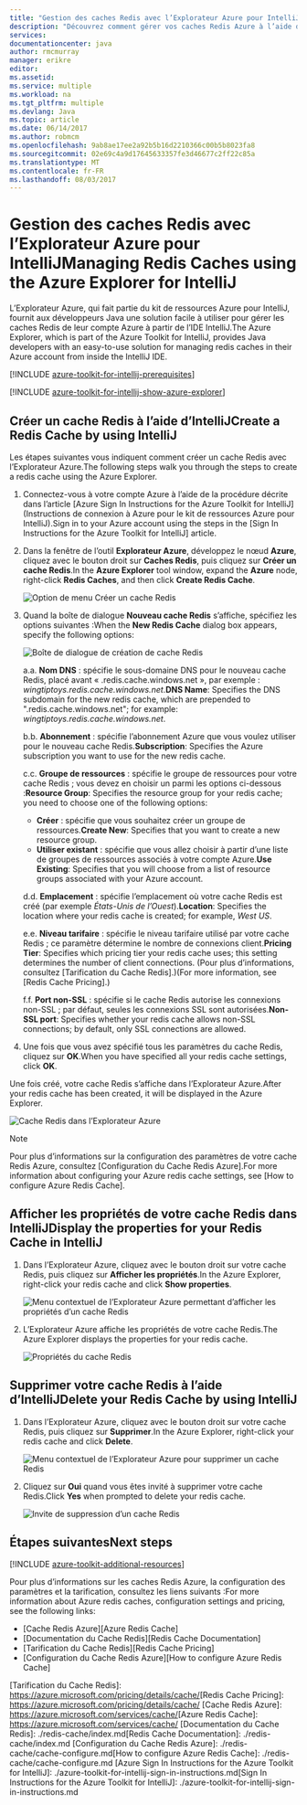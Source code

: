 ```yaml
---
title: "Gestion des caches Redis avec l’Explorateur Azure pour IntelliJ | Microsoft Docs"
description: "Découvrez comment gérer vos caches Redis Azure à l’aide de l’Explorateur Azure pour IntelliJ."
services: 
documentationcenter: java
author: rmcmurray
manager: erikre
editor: 
ms.assetid: 
ms.service: multiple
ms.workload: na
ms.tgt_pltfrm: multiple
ms.devlang: Java
ms.topic: article
ms.date: 06/14/2017
ms.author: robmcm
ms.openlocfilehash: 9ab8ae17ee2a92b5b16d2210366c00b5b8023fa8
ms.sourcegitcommit: 02e69c4a9d17645633357fe3d46677c2ff22c85a
ms.translationtype: MT
ms.contentlocale: fr-FR
ms.lasthandoff: 08/03/2017
---
```

# <a name="managing-redis-caches-using-the-azure-explorer-for-intellij"></a><span data-ttu-id="d701d-103">Gestion des caches Redis avec l’Explorateur Azure pour IntelliJ</span><span class="sxs-lookup"><span data-stu-id="d701d-103">Managing Redis Caches using the Azure Explorer for IntelliJ</span></span>

<span data-ttu-id="d701d-104">L’Explorateur Azure, qui fait partie du kit de ressources Azure pour IntelliJ, fournit aux développeurs Java une solution facile à utiliser pour gérer les caches Redis de leur compte Azure à partir de l’IDE IntelliJ.</span><span class="sxs-lookup"><span data-stu-id="d701d-104">The Azure Explorer, which is part of the Azure Toolkit for IntelliJ, provides Java developers with an easy-to-use solution for managing redis caches in their Azure account from inside the IntelliJ IDE.</span></span>

[!INCLUDE [azure-toolkit-for-intellij-prerequisites](../includes/azure-toolkit-for-intellij-prerequisites.md)]

[!INCLUDE [azure-toolkit-for-intellij-show-azure-explorer](../includes/azure-toolkit-for-intellij-show-azure-explorer.md)]

## <a name="create-a-redis-cache-by-using-intellij"></a><span data-ttu-id="d701d-105">Créer un cache Redis à l’aide d’IntelliJ</span><span class="sxs-lookup"><span data-stu-id="d701d-105">Create a Redis Cache by using IntelliJ</span></span>

<span data-ttu-id="d701d-106">Les étapes suivantes vous indiquent comment créer un cache Redis avec l’Explorateur Azure.</span><span class="sxs-lookup"><span data-stu-id="d701d-106">The following steps walk you through the steps to create a redis cache using the Azure Explorer.</span></span>

1. <span data-ttu-id="d701d-107">Connectez-vous à votre compte Azure à l’aide de la procédure décrite dans l’article [Azure Sign In Instructions for the Azure Toolkit for IntelliJ] (Instructions de connexion à Azure pour le kit de ressources Azure pour IntelliJ).</span><span class="sxs-lookup"><span data-stu-id="d701d-107">Sign in to your Azure account using the steps in the [Sign In Instructions for the Azure Toolkit for IntelliJ] article.</span></span>

1. <span data-ttu-id="d701d-108">Dans la fenêtre de l’outil **Explorateur Azure**, développez le nœud **Azure**, cliquez avec le bouton droit sur **Caches Redis**, puis cliquez sur **Créer un cache Redis**.</span><span class="sxs-lookup"><span data-stu-id="d701d-108">In the **Azure Explorer** tool window, expand the **Azure** node, right-click **Redis Caches**, and then click **Create Redis Cache**.</span></span>

   ![Option de menu Créer un cache Redis][CR01]

1. <span data-ttu-id="d701d-110">Quand la boîte de dialogue **Nouveau cache Redis** s’affiche, spécifiez les options suivantes :</span><span class="sxs-lookup"><span data-stu-id="d701d-110">When the **New Redis Cache** dialog box appears, specify the following options:</span></span>

   ![Boîte de dialogue de création de cache Redis][CR02]

   <span data-ttu-id="d701d-112">a.</span><span class="sxs-lookup"><span data-stu-id="d701d-112">a.</span></span> <span data-ttu-id="d701d-113">**Nom DNS** : spécifie le sous-domaine DNS pour le nouveau cache Redis, placé avant « .redis.cache.windows.net », par exemple : *wingtiptoys.redis.cache.windows.net*.</span><span class="sxs-lookup"><span data-stu-id="d701d-113">**DNS Name**: Specifies the DNS subdomain for the new redis cache, which are prepended to ".redis.cache.windows.net"; for example: *wingtiptoys.redis.cache.windows.net*.</span></span>

   <span data-ttu-id="d701d-114">b.</span><span class="sxs-lookup"><span data-stu-id="d701d-114">b.</span></span> <span data-ttu-id="d701d-115">**Abonnement** : spécifie l’abonnement Azure que vous voulez utiliser pour le nouveau cache Redis.</span><span class="sxs-lookup"><span data-stu-id="d701d-115">**Subscription**: Specifies the Azure subscription you want to use for the new redis cache.</span></span>

   <span data-ttu-id="d701d-116">c.</span><span class="sxs-lookup"><span data-stu-id="d701d-116">c.</span></span> <span data-ttu-id="d701d-117">**Groupe de ressources** : spécifie le groupe de ressources pour votre cache Redis ; vous devez en choisir un parmi les options ci-dessous :</span><span class="sxs-lookup"><span data-stu-id="d701d-117">**Resource Group**: Specifies the resource group for your redis cache; you need to choose one of the following options:</span></span>
      * <span data-ttu-id="d701d-118">**Créer** : spécifie que vous souhaitez créer un groupe de ressources.</span><span class="sxs-lookup"><span data-stu-id="d701d-118">**Create New**: Specifies that you want to create a new resource group.</span></span>
      * <span data-ttu-id="d701d-119">**Utiliser existant** : spécifie que vous allez choisir à partir d’une liste de groupes de ressources associés à votre compte Azure.</span><span class="sxs-lookup"><span data-stu-id="d701d-119">**Use Existing**: Specifies that you will choose from a list of resource groups associated with your Azure account.</span></span>

   <span data-ttu-id="d701d-120">d.</span><span class="sxs-lookup"><span data-stu-id="d701d-120">d.</span></span> <span data-ttu-id="d701d-121">**Emplacement** : spécifie l’emplacement où votre cache Redis est créé (par exemple *États-Unis de l’Ouest*).</span><span class="sxs-lookup"><span data-stu-id="d701d-121">**Location**: Specifies the location where your redis cache is created; for example, *West US*.</span></span>

   <span data-ttu-id="d701d-122">e.</span><span class="sxs-lookup"><span data-stu-id="d701d-122">e.</span></span> <span data-ttu-id="d701d-123">**Niveau tarifaire** : spécifie le niveau tarifaire utilisé par votre cache Redis ; ce paramètre détermine le nombre de connexions client.</span><span class="sxs-lookup"><span data-stu-id="d701d-123">**Pricing Tier**: Specifies which pricing tier your redis cache uses; this setting determines the number of client connections.</span></span> <span data-ttu-id="d701d-124">(Pour plus d’informations, consultez [Tarification du Cache Redis].)</span><span class="sxs-lookup"><span data-stu-id="d701d-124">(For more information, see [Redis Cache Pricing].)</span></span>

   <span data-ttu-id="d701d-125">f.</span><span class="sxs-lookup"><span data-stu-id="d701d-125">f.</span></span> <span data-ttu-id="d701d-126">**Port non-SSL** : spécifie si le cache Redis autorise les connexions non-SSL ; par défaut, seules les connexions SSL sont autorisées.</span><span class="sxs-lookup"><span data-stu-id="d701d-126">**Non-SSL port**: Specifies whether your redis cache allows non-SSL connections; by default, only SSL connections are allowed.</span></span>

1. <span data-ttu-id="d701d-127">Une fois que vous avez spécifié tous les paramètres du cache Redis, cliquez sur **OK**.</span><span class="sxs-lookup"><span data-stu-id="d701d-127">When you have specified all your redis cache settings, click **OK**.</span></span>

<span data-ttu-id="d701d-128">Une fois créé, votre cache Redis s’affiche dans l’Explorateur Azure.</span><span class="sxs-lookup"><span data-stu-id="d701d-128">After your redis cache has been created, it will be displayed in the Azure Explorer.</span></span>

   ![Cache Redis dans l’Explorateur Azure][CR03]

> [!NOTE]
>
> <span data-ttu-id="d701d-130">Pour plus d’informations sur la configuration des paramètres de votre cache Redis Azure, consultez [Configuration du Cache Redis Azure].</span><span class="sxs-lookup"><span data-stu-id="d701d-130">For more information about configuring your Azure redis cache settings, see [How to configure Azure Redis Cache].</span></span>
>

## <a name="display-the-properties-for-your-redis-cache-in-intellij"></a><span data-ttu-id="d701d-131">Afficher les propriétés de votre cache Redis dans IntelliJ</span><span class="sxs-lookup"><span data-stu-id="d701d-131">Display the properties for your Redis Cache in IntelliJ</span></span>

1. <span data-ttu-id="d701d-132">Dans l’Explorateur Azure, cliquez avec le bouton droit sur votre cache Redis, puis cliquez sur **Afficher les propriétés**.</span><span class="sxs-lookup"><span data-stu-id="d701d-132">In the Azure Explorer, right-click your redis cache and click **Show properties**.</span></span>

   ![Menu contextuel de l’Explorateur Azure permettant d’afficher les propriétés d’un cache Redis][SP01]

1. <span data-ttu-id="d701d-134">L’Explorateur Azure affiche les propriétés de votre cache Redis.</span><span class="sxs-lookup"><span data-stu-id="d701d-134">The Azure Explorer displays the properties for your redis cache.</span></span>

   ![Propriétés du cache Redis][SP02]

## <a name="delete-your-redis-cache-by-using-intellij"></a><span data-ttu-id="d701d-136">Supprimer votre cache Redis à l’aide d’IntelliJ</span><span class="sxs-lookup"><span data-stu-id="d701d-136">Delete your Redis Cache by using IntelliJ</span></span>

1. <span data-ttu-id="d701d-137">Dans l’Explorateur Azure, cliquez avec le bouton droit sur votre cache Redis, puis cliquez sur **Supprimer**.</span><span class="sxs-lookup"><span data-stu-id="d701d-137">In the Azure Explorer, right-click your redis cache and click **Delete**.</span></span>

   ![Menu contextuel de l’Explorateur Azure pour supprimer un cache Redis][DE01]

1. <span data-ttu-id="d701d-139">Cliquez sur **Oui** quand vous êtes invité à supprimer votre cache Redis.</span><span class="sxs-lookup"><span data-stu-id="d701d-139">Click **Yes** when prompted to delete your redis cache.</span></span>

   ![Invite de suppression d’un cache Redis][DE02]

## <a name="next-steps"></a><span data-ttu-id="d701d-141">Étapes suivantes</span><span class="sxs-lookup"><span data-stu-id="d701d-141">Next steps</span></span>

[!INCLUDE [azure-toolkit-additional-resources](../includes/azure-toolkit-additional-resources.md)]

<span data-ttu-id="d701d-142">Pour plus d’informations sur les caches Redis Azure, la configuration des paramètres et la tarification, consultez les liens suivants :</span><span class="sxs-lookup"><span data-stu-id="d701d-142">For more information about Azure redis caches, configuration settings and pricing, see the following links:</span></span>

* <span data-ttu-id="d701d-143">[Cache Redis Azure]</span><span class="sxs-lookup"><span data-stu-id="d701d-143">[Azure Redis Cache]</span></span>
* <span data-ttu-id="d701d-144">[Documentation du Cache Redis]</span><span class="sxs-lookup"><span data-stu-id="d701d-144">[Redis Cache Documentation]</span></span>
* <span data-ttu-id="d701d-145">[Tarification du Cache Redis]</span><span class="sxs-lookup"><span data-stu-id="d701d-145">[Redis Cache Pricing]</span></span>
* <span data-ttu-id="d701d-146">[Configuration du Cache Redis Azure]</span><span class="sxs-lookup"><span data-stu-id="d701d-146">[How to configure Azure Redis Cache]</span></span>

<!-- URL List -->

<span data-ttu-id="d701d-147">[Tarification du Cache Redis]: https://azure.microsoft.com/pricing/details/cache/</span><span class="sxs-lookup"><span data-stu-id="d701d-147">[Redis Cache Pricing]: https://azure.microsoft.com/pricing/details/cache/</span></span>
<span data-ttu-id="d701d-148">[Cache Redis Azure]: https://azure.microsoft.com/services/cache/</span><span class="sxs-lookup"><span data-stu-id="d701d-148">[Azure Redis Cache]: https://azure.microsoft.com/services/cache/</span></span>
<span data-ttu-id="d701d-149">[Documentation du Cache Redis]: ./redis-cache/index.md</span><span class="sxs-lookup"><span data-stu-id="d701d-149">[Redis Cache Documentation]: ./redis-cache/index.md</span></span>
<span data-ttu-id="d701d-150">[Configuration du Cache Redis Azure]: ./redis-cache/cache-configure.md</span><span class="sxs-lookup"><span data-stu-id="d701d-150">[How to configure Azure Redis Cache]: ./redis-cache/cache-configure.md</span></span>
<span data-ttu-id="d701d-151">[Azure Sign In Instructions for the Azure Toolkit for IntelliJ]: ./azure-toolkit-for-intellij-sign-in-instructions.md</span><span class="sxs-lookup"><span data-stu-id="d701d-151">[Sign In Instructions for the Azure Toolkit for IntelliJ]: ./azure-toolkit-for-intellij-sign-in-instructions.md</span></span>

<!-- IMG List -->

[CR01]: ./media/azure-toolkit-for-intellij-managing-redis-caches-using-azure-explorer/CR01.png
[CR02]: ./media/azure-toolkit-for-intellij-managing-redis-caches-using-azure-explorer/CR02.png
[CR03]: ./media/azure-toolkit-for-intellij-managing-redis-caches-using-azure-explorer/CR03.png

[SP01]: ./media/azure-toolkit-for-intellij-managing-redis-caches-using-azure-explorer/SP01.png
[SP02]: ./media/azure-toolkit-for-intellij-managing-redis-caches-using-azure-explorer/SP02.png

[DE01]: ./media/azure-toolkit-for-intellij-managing-redis-caches-using-azure-explorer/DE01.png
[DE02]: ./media/azure-toolkit-for-intellij-managing-redis-caches-using-azure-explorer/DE02.png
